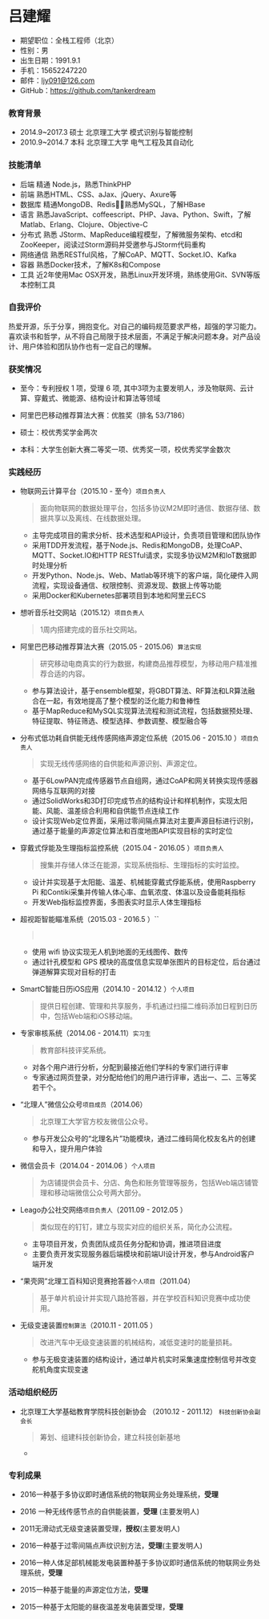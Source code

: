 # 吕建耀

- 期望职位：全栈工程师（北京）
- 性别：男
- 出生日期：1991.9.1
- 手机：15652247220
- 邮件：ljy091@126.com
- GitHub：https://github.com/tankerdream

### 教育背景

- 2014.9~2017.3 硕士 北京理工大学 模式识别与智能控制
- 2010.9~2014.7 本科 北京理工大学 电气工程及其自动化

### 技能清单

- 后端 精通 Node.js，熟悉ThinkPHP
- 前端 熟悉HTML、CSS、aJax、jQuery、Axure等
- 数据库 精通MongoDB、Redis，熟悉MySQL，了解HBase
- 语言 熟悉JavaScript、coffeescript、PHP、Java、Python、Swift，了解Matlab、Erlang、Clojure、Objective-C
- 分布式 熟悉 JStorm、MapReduce编程模型，了解微服务架构、etcd和ZooKeeper，阅读过Storm源码并受邀参与JStorm代码重构
- 网络通信 熟悉RESTful风格，了解CoAP、MQTT、Socket.IO、Kafka
- 容器 熟悉Docker技术，了解K8s和Compose
- 工具 近2年使用Mac OSX开发，熟悉Linux开发环境，熟练使用Git、SVN等版本控制工具

### 自我评价

热爱开源，乐于分享，拥抱变化。对自己的编码规范要求严格，超强的学习能力。喜欢读书和哲学，从不将自己局限于技术层面，不满足于解决问题本身。对产品设计、用户体验和团队协作也有一定自己的理解。

### 获奖情况

- 至今：专利授权 1 项，受理 6 项, 其中3项为主要发明人，涉及物联网、云计算、穿戴式、微能源、结构设计和算法等领域 
- 阿里巴巴移动推荐算法大赛：优胜奖（排名 53/7186）
- 硕士：校优秀奖学金两次


- 本科：大学生创新大赛二等奖一项、优秀奖一项，校优秀奖学金数次

### 实践经历

- 物联网云计算平台（2015.10 - 至今）`项目负责人`

  > 面向物联网的数据处理平台，包括多协议M2M即时通信、数据存储、数据共享以及离线、在线数据处理。

  - 主导完成项目的需求分析、技术选型和API设计，负责项目管理和团队协作
  - 采用TDD开发流程，基于Node.js、Redis和MongoDB，处理CoAP、MQTT、Socket.IO和HTTP RESTful请求，实现多协议M2M和IoT数据即时处理分析
  - 开发Python、Node.js、Web、Matlab等环境下的客户端，简化硬件入网流程，实现设备通信、权限控制、资源发现、数据上传等功能
  - 采用Docker和Kubernetes部署项目到本地和阿里云ECS


- 想听音乐社交网站（2015.12）`项目负责人`

  > 1周内搭建完成的音乐社交网站。


- 阿里巴巴移动推荐算法大赛（2015.05 - 2015.06）`算法实现`

  > 研究移动电商真实的行为数据，构建商品推荐模型，为移动用户精准推荐合适的内容。

  - 参与算法设计，基于ensemble框架，将GBDT算法、RF算法和LR算法融合在一起，有效地提高了整个模型的泛化能力和鲁棒性
  - 基于MapReduce和MySQL实现算法流程和测试流程，包括数据预处理、特征提取、特征筛选、模型选择、参数调整、模型融合等


- 分布式低功耗自供能无线传感网络声源定位系统（2015.06 - 2015.10 ）`项目负责人`

  > 实现无线传感网络的自供能和声源识别、声源定位。

  - 基于6LowPAN完成传感器节点自组网，通过CoAP和网关转换实现传感器网络与互联网的对接
  - 通过SolidWorks和3D打印完成节点的结构设计和样机制作，实现太阳能、风能、温差综合利用和自供能节点连续工作
  - 设计实现Web定位界面，采用过零间隔点算法对主要声源目标进行识别，通过基于能量的声源定位算法和百度地图API实现目标的实时定位


- 穿戴式俘能及生理指标监控系统（2015.04 - 2016.05 ）`项目负责人`

  > 搜集并存储人体泛在能源，实现系统指标、生理指标的实时监控。

  - 设计并实现基于太阳能、温差、机械能穿戴式俘能系统，使用Raspberry Pi 和Contiki采集并传输人体心率、血氧浓度、体温以及设备能耗指标
  - 开发Web指标监控界面，多图表实时显示人体生理指标

- 超视距智能瞄准系统（2015.03 - 2016.5 ）``

  > ​

  - 使用 wifi 协议实现无人机到地面的无线图传、数传
  - 通过针孔模型和 GPS 模块的高度信息实现单张图片的目标定位，后台通过弹道解算实现对目标的打击



- SmartC智能日历iOS应用（2014.10 - 2014.12 ）`个人项目`

  > 提供日程创建、管理和共享服务，手机通过扫描二维码添加日程到日历中，包括Web端和iOS移动端。


- 专家审核系统（2014.06 - 2014.11）`实习生`

  > 教育部科技评奖系统。

  - 对各个用户进行分析，分配到最接近他们学科的专家们进行评审
  - 专家通过网页登录，对分配给他们的用户进行评审，选出一、二、三等奖若干个。


- “北理人”微信公众号`项目成员`（2014.06）

  > 北京理工大学官方校友微信公众号。

  - 参与开发公众号的“北理名片”功能模块，通过二维码简化校友名片的创建和导入，提升用户体验


- 微信会员卡（2014.04 - 2014.06 ）`个人项目`

  > 为店铺提供会员卡、分店、角色和账务管理等服务，包括Web端店铺管理和移动端微信公众号两大部分。


- Leago办公社交网络`项目负责人`（2011.09 - 2012.05 ）

  > 类似现在的钉钉，建立与现实对应的组织关系，简化办公流程。

  - 主导项目开发，负责团队成员任务分配和协调，推进项目进度
  - 主要负责开发实现服务器后端模块和前端UI设计开发，参与Android客户端开发


- “果壳网”北理工百科知识竞赛抢答器`个人项目`（2011.04）

  > 基于单片机设计并实现八路抢答器，并在学校百科知识竞赛中成功使用。


- 无级变速装置`控制算法`（2010.11 - 2011.05 ）

  > 改进汽车中无级变速装置的机械结构，减低变速时的能量损耗。

  - 参与无极变速装置的结构设计，通过单片机实时采集速度控制信号并改变舵机角度实现变速

### 活动组织经历

- 北京理工大学基础教育学院科技创新协会 （2010.12 - 2011.12） `科技创新协会副会长`

  > 筹划、组建科技创新协会，建立科技创新基地

  - ​

### 专利成果

- 2016一种基于多协议即时通信系统的物联网业务处理系统，**受理**
- 2016 一种无线传感节点的自供能装置，**受理** (主要发明人)
- 2011无滑动式无级变速装置受理，**授权**(主要发明人)
- 2016一种基于过零间隔点声纹识别方法，**受理**(主要发明人)
- 2016一种人体足部机械能发电装置种基于多协议即时通信系统的物联网业务处理系统，**受理**


- 2015一种基于能量的声源定位方法，**受理**
- 2015一种基于太阳能的昼夜温差发电装置受理，**受理**